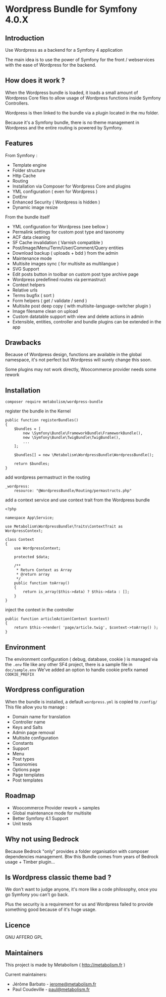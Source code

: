 # Wordpress Bundle for Symfony 4.0.X

Introduction
------------

Use Wordpress as a backend for a Symfony 4 application

The main idea is to use the power of Symfony for the front / webservices with the ease of Wordpress for the backend.

How does it work ?
--------

When the Wordpress bundle is loaded, it loads a small amount of Wordpress Core files to allow usage of Wordpress functions inside Symfony Controllers.

Wordpress is then linked to the bundle via a plugin located in the mu folder.

Because it's a Symfony bundle, there is no theme management in Wordpress and the entire routing is powered by Symfony.


Features
--------

From Symfony :
* Template engine
* Folder structure
* Http Cache
* Routing
* Installation via Composer for Wordpress Core and plugins
* YML configuration ( even for Wordpress )
* DotEnv
* Enhanced Security ( Wordpress is hidden )
* Dynamic image resize

From the bundle itself
* YML configuration for Wordpress (see bellow )
* Permalink settings for custom post type and taxonomy
* ACF data cleaning
* SF Cache invalidation ( Varnish compatible )
* Post/Image/Menu/Term/User/Comment/Query entities
* Download backup ( uploads + bdd ) from the admin
* Maintenance mode
* Multisite images sync ( for multisite as multilangue )
* SVG Support
* Edit posts button in toolbar on custom post type archive page
* Wordpress predefined routes via permastruct
* Context helpers
* Relative urls
* Terms bugfix ( sort )
* Form helpers ( get / validate / send )
* Multisite post deep copy ( with multisite-language-switcher plugin )
* Image filename clean on upload
* Custom datatable support with view and delete actions in admin
* Extensible, entities, controller and bundle plugins can be extended in the app
 
Drawbacks
-----------

Because of Wordpress design, functions are available in the global namespace, it's not perfect but Wordpress will surely change this soon.

Some plugins may not work directly, Woocommerce provider needs some rework
 
Installation
-----------

    composer require metabolism/wordpress-bundle
    
  register the bundle in the Kernel
  
    public function registerBundles()
    {
        $bundles = [
    	    new \Symfony\Bundle\FrameworkBundle\FrameworkBundle(),
    	    new \Symfony\Bundle\TwigBundle\TwigBundle(),
    	    ...
    	];
    	
        $bundles[] = new \Metabolism\WordpressBundle\WordpressBundle();
    	
        return $bundles;
    }
    
  add wordpress permastruct in the routing
  
    _wordpress:
        resource: "@WordpressBundle/Routing/permastructs.php"
        
  add a context service and use context trait from the Wordpress bundle
  
    <?php
    
    namespace App\Service;
    
    use Metabolism\WordpressBundle\Traits\ContextTrait as WordpressContext;
    
    class Context
    {
    	use WordpressContext;
    
    	protected $data;
    
    	/**
    	 * Return Context as Array
    	 * @return array
    	 */
    	public function toArray()
    	{    	    
    	    return is_array($this->data) ? $this->data : [];
    	}
    }
      
  inject the context in the controller
  
    public function articleAction(Context $context)
    {
        return $this->render( 'page/article.twig', $context->toArray() );
    }
    

Environment
-----------

The environment configuration ( debug, database, cookie ) is managed via the `.env` file like any other SF4 project, there is a sample file in `doc/sample.env`
We've added an option to handle cookie prefix named `COOKIE_PREFIX`

Wordpress configuration
-----------

When the bundle is installed, a default `wordpress.yml` is copied to `/config/`
This file allow you to manage :
 * Domain name for translation
 * Controller name
 * Keys and Salts
 * Admin page removal
 * Multisite configuration
 * Constants
 * Support
 * Menu
 * Post types
 * Taxonomies
 * Options page
 * Page templates
 * Post templates

        
Roadmap
--------

* Woocommerce Provider rework + samples
* Global maintenance mode for multisite
* Better Symfony 4.1 Support
* Unit tests

       
Why not using Bedrock
--------

Because Bedrock "only" provides a folder organisation with composer dependencies management.
Btw this Bundle comes from years of Bedrock usage + Timber plugin...


Is Wordpress classic theme bad ?
--------

We don't want to judge anyone, it's more like a code philosophy, once you go Symfony you can't go back.

Plus the security is a requirement for us and Wordpress failed to provide something good because of it's huge usage.

Licence
----------

GNU AFFERO GPL
        
Maintainers
-----------

This project is made by Metabolism ( http://metabolism.fr )

Current maintainers:
 * Jérôme Barbato - jerome@metabolism.fr
 * Paul Coudeville - paul@metabolism.fr
